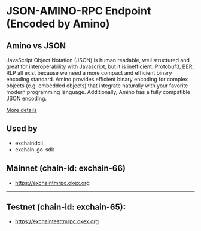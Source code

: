 # JSON-AMINO-RPC Endpoint (Encoded by Amino)

## Amino vs JSON
JavaScript Object Notation (JSON) is human readable, well structured and great for interoperability with Javascript, but it is inefficient. Protobuf3, BER, RLP all exist because we need a more compact and efficient binary encoding standard. Amino provides efficient binary encoding for complex objects (e.g. embedded objects) that integrate naturally with your favorite modern programming language. Additionally, Amino has a fully compatible JSON encoding. 

[More details](https://github.com/tendermint/go-amino)

## Used by
- exchaindcli
- exchain-go-sdk

## Mainnet (chain-id: exchain-66)

- https://exchaintmrpc.okex.org


___

## Testnet (chain-id: exchain-65):

 - https://exchaintesttmrpc.okex.org
 



